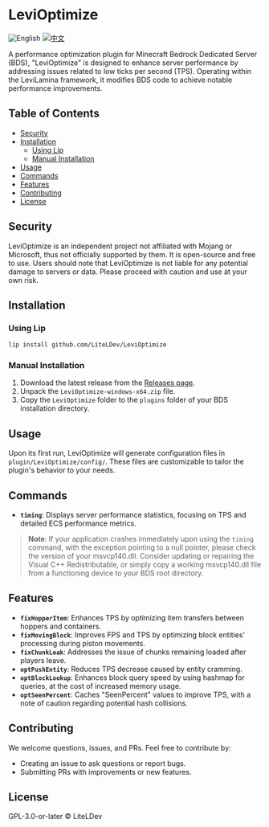 # LeviOptimize

![English](https://img.shields.io/badge/English-inactive?style=for-the-badge)
[![中文](https://img.shields.io/badge/简体中文-informational?style=for-the-badge)](README.zh.md)

A performance optimization plugin for Minecraft Bedrock Dedicated Server (BDS), "LeviOptimize" is designed to enhance server performance by addressing issues related to low ticks per second (TPS). Operating within the LeviLamina framework, it modifies BDS code to achieve notable performance improvements.

## Table of Contents

- [Security](#security)
- [Installation](#installation)
  - [Using Lip](#using-lip)
  - [Manual Installation](#manual-installation)
- [Usage](#usage)
- [Commands](#commands)
- [Features](#features)
- [Contributing](#contributing)
- [License](#license)

## Security

LeviOptimize is an independent project not affiliated with Mojang or Microsoft, thus not officially supported by them. It is open-source and free to use. Users should note that LeviOptimize is not liable for any potential damage to servers or data. Please proceed with caution and use at your own risk.

## Installation

### Using Lip

```sh
lip install github.com/LiteLDev/LeviOptimize
```

### Manual Installation

1. Download the latest release from the [Releases page](https://github.com/LiteLDev/LeviOptimize/releases).
2. Unpack the `LeviOptimize-windows-x64.zip` file.
3. Copy the `LeviOptimize` folder to the `plugins` folder of your BDS installation directory.

## Usage

Upon its first run, LeviOptimize will generate configuration files in `plugin/LeviOptimize/config/`. These files are customizable to tailor the plugin's behavior to your needs.

## Commands

- **`timing`**: Displays server performance statistics, focusing on TPS and detailed ECS performance metrics.

> **Note**: If your application crashes immediately upon using the `timing` command, with the exception pointing to a null pointer, please check the version of your msvcp140.dll. Consider updating or repairing the Visual C++ Redistributable, or simply copy a working msvcp140.dll file from a functioning device to your BDS root directory.

## Features

- **`fixHopperItem`**: Enhances TPS by optimizing item transfers between hoppers and containers.
- **`fixMovingBlock`**: Improves FPS and TPS by optimizing block entities' processing during piston movements.
- **`fixChunkLeak`**: Addresses the issue of chunks remaining loaded after players leave.
- **`optPushEntity`**: Reduces TPS decrease caused by entity cramming.
- **`optBlockLookup`**: Enhances block query speed by using hashmap for queries, at the cost of increased memory usage.
- **`optSeenPercent`**: Caches "SeenPercent" values to improve TPS, with a note of caution regarding potential hash collisions.

## Contributing

We welcome questions, issues, and PRs. Feel free to contribute by:

- Creating an issue to ask questions or report bugs.
- Submitting PRs with improvements or new features.

## License

GPL-3.0-or-later © LiteLDev
